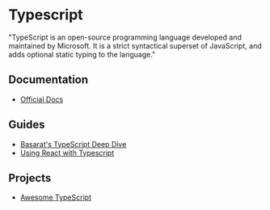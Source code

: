# Typescript

"TypeScript is an open-source programming language developed and maintained by Microsoft. It is a strict syntactical superset of JavaScript, and adds optional static typing to the language."

## Documentation

- [Official Docs](https://www.typescriptlang.org/docs/home.html)

## Guides

- [Basarat's TypeScript Deep Dive](https://basarat.gitbooks.io/typescript/)
- [Using React with Typescript](https://github.com/sw-yx/react-typescript-cheatsheet)

## Projects

- [Awesome TypeScript](https://github.com/dzharii/awesome-typescript)
